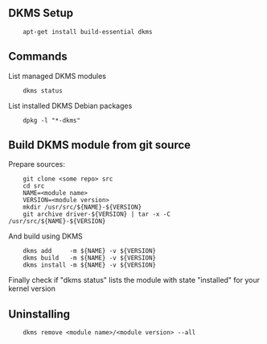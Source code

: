 ## DKMS Setup
```shell
    apt-get install build-essential dkms 
```
## Commands

List managed DKMS modules
```shell
    dkms status
```    
List installed DKMS Debian packages
```shell
    dpkg -l "*-dkms"
```
## Build DKMS module from git source

Prepare sources:
```shell
    git clone <some repo> src
    cd src
    NAME=<module name>
    VERSION=<module version>
    mkdir /usr/src/${NAME}-${VERSION}
    git archive driver-${VERSION} | tar -x -C /usr/src/${NAME}-${VERSION}
```
And build using DKMS
```shell
    dkms add     -m ${NAME} -v ${VERSION}
    dkms build   -m ${NAME} -v ${VERSION}
    dkms install -m ${NAME} -v ${VERSION}
```
Finally check if "dkms status" lists the module with state "installed" for your kernel version

## Uninstalling
```shell
    dkms remove <module name>/<module version> --all
```    
